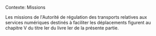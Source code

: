Contexte: Missions

Les missions de l'Autorité de régulation des transports relatives aux services numériques destinés à faciliter les déplacements figurent au chapitre V du titre Ier du livre Ier de la présente partie.